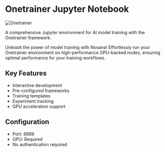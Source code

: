 # Onetrainer Jupyter Notebook

![Onetrainer](link-to-image)

A comprehensive Jupyter environment for AI model training with the Onetrainer framework.

Unleash the power of model training with Nosana! Effortlessly run your Onetrainer environment on high-performance GPU-backed nodes, ensuring optimal performance for your training workflows.

## Key Features
- Interactive development
- Pre-configured frameworks
- Training templates
- Experiment tracking
- GPU acceleration support

## Configuration
- Port: 8888
- GPU: Required
- No authentication required